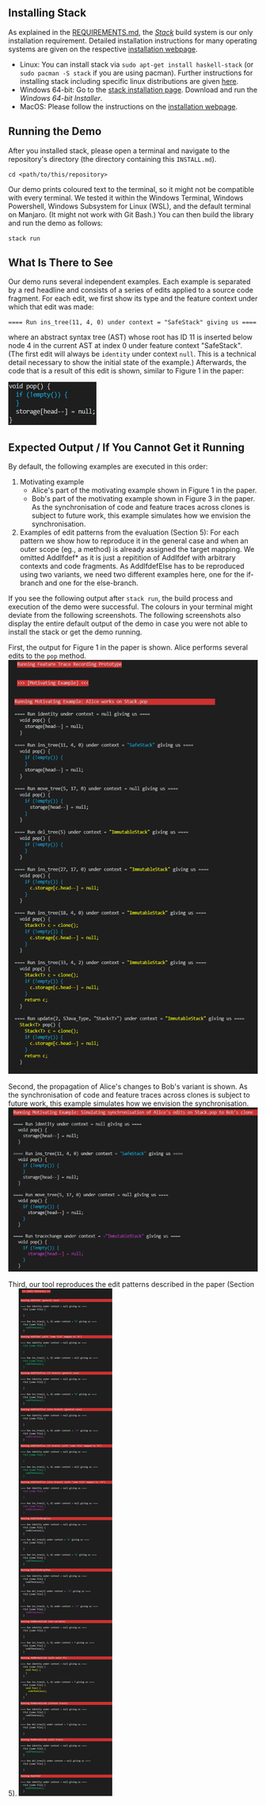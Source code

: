 ﻿## Installing Stack

As explained in the [REQUIREMENTS.md](REQUIREMENTS.md), the [_Stack_][stack] build system is our only installation requirement.
Detailed installation instructions for many operating systems are given on the respective [installation webpage][stackinstall].

- Linux: You can install stack via `sudo apt-get install haskell-stack` (or `sudo pacman -S stack` if you are using pacman).
Further instructions for installing stack including specific linux distributions are given [here][stackinstall].
- Windows 64-bit: Go to the [stack installation page][stackinstall]. Download and run the _Windows 64-bit Installer_.
- MacOS: Please follow the instructions on the [installation webpage][stackinstall].

## Running the Demo

After you installed stack, please open a terminal and navigate to the repository's directory (the directory containing this `INSTALL.md`).
```shell
cd <path/to/this/repository>
```
Our demo prints coloured text to the terminal, so it might not be compatible with every terminal.
We tested it within the Windows Terminal, Windows Powershell, Windows Subsystem for Linux (WSL), and the default terminal on Manjaro.
(It might not work with Git Bash.)
You can then build the library and run the demo as follows:

```shell
stack run
```

## What Is There to See
Our demo runs several independent examples.
Each example is separated by a red headline and consists of a series of edits applied to a source code fragment.
For each edit, we first show its type and the feature context under which that edit was made:

    ==== Run ins_tree(11, 4, 0) under context = "SafeStack" giving us ====

where an abstract syntax tree (AST) whose root has ID 11 is inserted below node 4 in the current AST at index 0 under feature context "SafeStack".
(The first edit will always be `identity` under context `null`. This is a technical detail necessary to show the initial state of the example.)
Afterwards, the code that is a result of this edit is shown, similar to Figure 1 in the paper:

![Alice](meta/pop_v2.png)

## Expected Output / If You Cannot Get it Running

By default, the following examples are executed in this order:

1. Motivating example
    - Alice's part of the motivating example shown in Figure 1 in the paper.
    - Bob's part of the motivating example shown in Figure 3 in the paper. As the synchronisation of code and feature traces across clones is subject to future work, this example simulates how we envision the synchronisation.
2. Examples of edit patterns from the evaluation (Section 5): For each pattern we show how to reproduce it in the general case and when an outer scope (eg., a method) is already assigned the target mapping. We omitted AddIfdef* as it is just a repitition of AddIfdef with arbitrary contexts and code fragments. As AddIfdefElse has to be reproduced using two variants, we need two different examples here, one for the if-branch and one for the else-branch.

If you see the following output after `stack run`, the build process and execution of the demo were successful.
The colours in your terminal might deviate from the following screenshots.
The following screenshots also display the entire default output of the demo in case you were not able to install the stack or get the demo running.

First, the output for Figure 1 in the paper is shown. Alice performs several edits to the `pop` method.
![Alice](meta/Alice.png)

Second, the propagation of Alice's changes to Bob's variant is shown. As the synchronisation of code and feature traces across clones is subject to future work, this example simulates how we envision the synchronisation.
![Bob](meta/Bob.png)

Third, our tool reproduces the edit patterns described in the paper (Section 5).
![Patterns](meta/Patterns.png)

[stack]: https://docs.haskellstack.org/en/stable/README/
[stackinstall]: https://docs.haskellstack.org/en/stable/install_and_upgrade/
